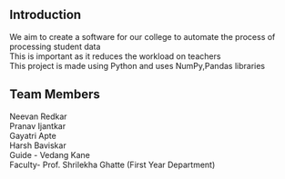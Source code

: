 ## Introduction
We aim to create a software for our college to automate the process of processing student data <br>
This is important as it reduces the workload on teachers <br>
This project is made using Python and uses NumPy,Pandas libraries <br>

## Team Members
Neevan Redkar <br>
Pranav Ijantkar <br>
Gayatri Apte <br>
Harsh Baviskar <br>
Guide - Vedang Kane<br>
Faculty- Prof. Shrilekha Ghatte (First Year Department)<br>


